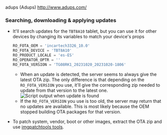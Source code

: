 adups (Adups) http://www.adups.com/
### Searching, downloading & applying updates

  * It'll search updates for the `TBT8A10` tablet, but you can use it for other devices by changing its variables to match your device's props
    ```python
    RO_FOTA_OEM = 'incartech3326_10.0'
    RO_FOTA_DEVICE = 'TBT8A10'
    RO_PRODUCT_LOCALE = 'es-ES'
    RO_OPERATOR_OPTR = ''
    RO_FOTA_VERSION = 'TG08RK1_20231020_20231020-1806'
    ```
    * When an update is detected, the server seems to always give the latest OTA zip. The only difference is that depending on the `RO_FOTA_VERSION` you use, it'll give the corresponding zip needed to update from that version to the latest one.
    ![Script output when update is found](image.png)
    * If the `RO_FOTA_VERSION` you use is too old, the server may return that no updates are available. This is most likely because the OEM stopped building OTA packages for that version.

* To patch system, vendor, boot or other images, extract the OTA zip and use [imgpatchtools tools](https://github.com/erfanoabdi/imgpatchtools).
